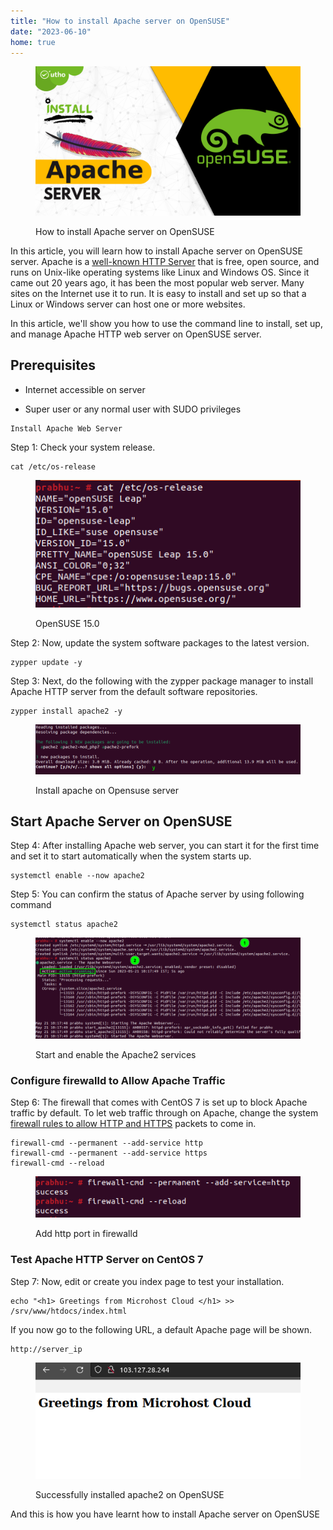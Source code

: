 ```yaml
---
title: "How to install Apache server on OpenSUSE"
date: "2023-06-10"
home: true
---
```


<figure>

![How to install Apache server on OpenSUSE](images/How-to-install-Apache-server-on-OpenSUSE.png)

<figcaption>

How to install Apache server on OpenSUSE

</figcaption>

</figure>

In this article, you will learn how to install Apache server on OpenSUSE server. Apache is a [well-known HTTP Server](https://www.google.com/url?sa=t&rct=j&q=&esrc=s&source=web&cd=&cad=rja&uact=8&ved=2ahUKEwjo9537rrj_AhWCT2wGHYMxAPsQFnoECC4QAQ&url=https%3A%2F%2Fen.wikipedia.org%2Fwiki%2FApache_HTTP_Server&usg=AOvVaw2aCELPCc3BiJsf7OKxZ-Uj) that is free, open source, and runs on Unix-like operating systems like Linux and Windows OS. Since it came out 20 years ago, it has been the most popular web server. Many sites on the Internet use it to run. It is easy to install and set up so that a Linux or Windows server can host one or more websites.

In this article, we'll show you how to use the command line to install, set up, and manage Apache HTTP web server on OpenSUSE server.

## Prerequisites

- Internet accessible on server

- Super user or any normal user with SUDO privileges

```
Install Apache Web Server
```
Step 1: Check your system release.

```
cat /etc/os-release
```
<figure>

![](images/image-1067.png)

<figcaption>

OpenSUSE 15.0

</figcaption>

</figure>

Step 2: Now, update the system software packages to the latest version.

```
zypper update -y
```
Step 3: Next, do the following with the zypper package manager to install Apache HTTP server from the default software repositories.

```
zypper install apache2 -y
```
<figure>

![Install apache on Opensuse server](images/image-1068.png)

<figcaption>

Install apache on Opensuse server

</figcaption>

</figure>

## Start Apache Server on OpenSUSE

Step 4: After installing Apache web server, you can start it for the first time and set it to start automatically when the system starts up.

```
systemctl enable --now apache2
```
Step 5: You can confirm the status of Apache server by using following command

```
systemctl status apache2
```
<figure>

![Start and enable the Apache2 services](images/image-1069-1024x390.png)

<figcaption>

Start and enable the Apache2 services

</figcaption>

</figure>

### Configure firewalld to Allow Apache Traffic

Step 6: The firewall that comes with CentOS 7 is set up to block Apache traffic by default. To let web traffic through on Apache, change the system [firewall rules to allow HTTP and HTTPS](https://utho.com/docs/tutorial/firewalld-with-centos-7/) packets to come in.

```
firewall-cmd --permanent --add-service http
firewall-cmd --permanent --add-service https
firewall-cmd --reload
```
<figure>

![add http port in firewalld](images/image-1070.png)

<figcaption>

Add http port in firewalld

</figcaption>

</figure>

### Test Apache HTTP Server on CentOS 7

Step 7: Now, edit or create you index page to test your installation.

```
echo "<h1> Greetings from Microhost Cloud </h1> >> /srv/www/htdocs/index.html
```

If you now go to the following URL, a default Apache page will be shown.

```
http://server_ip
```

<figure>

![Successfully installed apache2 on OpenSUSE](images/image-1071.png)

<figcaption>

Successfully installed apache2 on OpenSUSE

</figcaption>

</figure>

And this is how you have learnt how to install Apache server on OpenSUSE
